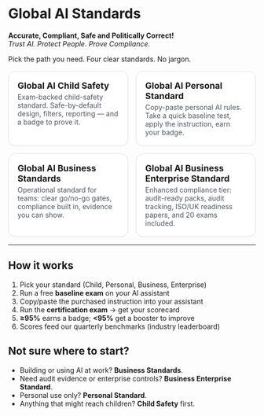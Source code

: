 # Global AI Standards

**Accurate, Compliant, Safe and Politically Correct!**  
*Trust AI. Protect People. Prove Compliance.*

Pick the path you need. Four clear standards. No jargon.

<style>
.tiles{display:grid;grid-template-columns:repeat(auto-fit,minmax(240px,1fr));gap:1rem;margin:1rem 0}
.tile{display:block;border:1px solid #e5e7eb;border-radius:14px;padding:18px;background:#fff;text-decoration:none;color:inherit;box-shadow:0 1px 3px rgba(0,0,0,.06)}
.tile:hover{box-shadow:0 4px 12px rgba(0,0,0,.08)}
.tile h2{margin:0 0 .25rem 0;font-size:1.1rem}
.tile p{margin:.25rem 0 0 0;color:#4b5563}
</style>

<div class="tiles">

<a class="tile" href="child-safety/">
  <h2>Global AI Child Safety</h2>
  <p>Exam-backed child-safety standard. Safe-by-default design, filters, reporting — and a badge to prove it.</p>
</a>

<a class="tile" href="personal-standard/">
  <h2>Global AI Personal Standard</h2>
  <p>Copy-paste personal AI rules. Take a quick baseline test, apply the instruction, earn your badge.</p>
</a>

<a class="tile" href="business-standards/">
  <h2>Global AI Business Standards</h2>
  <p>Operational standard for teams: clear go/no-go gates, compliance built in, evidence you can show.</p>
</a>

<a class="tile" href="business-enterprise/">
  <h2>Global AI Business Enterprise Standard</h2>
  <p>Enhanced compliance tier: audit-ready packs, audit tracking, ISO/UK readiness papers, and 20 exams included.</p>
</a>

</div>

---

## How it works
1. Pick your standard (Child, Personal, Business, Enterprise)  
2. Run a free **baseline exam** on your AI assistant  
3. Copy/paste the purchased instruction into your assistant  
4. Run the **certification exam** → get your scorecard  
5. **≥95%** earns a badge; **<95%** get a booster to improve  
6. Scores feed our quarterly benchmarks (industry leaderboard)

## Not sure where to start?
- Building or using AI at work? **Business Standards**.  
- Need audit evidence or enterprise controls? **Business Enterprise Standard**.  
- Personal use only? **Personal Standard**.  
- Anything that might reach children? **Child Safety** first.

